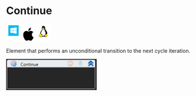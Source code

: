 # Continue

![](<../../../.gitbook/assets/image (75).png>)

Element that performs an unconditional transition to the next cycle iteration.

![](<../../../.gitbook/assets/1 (63).png>)
